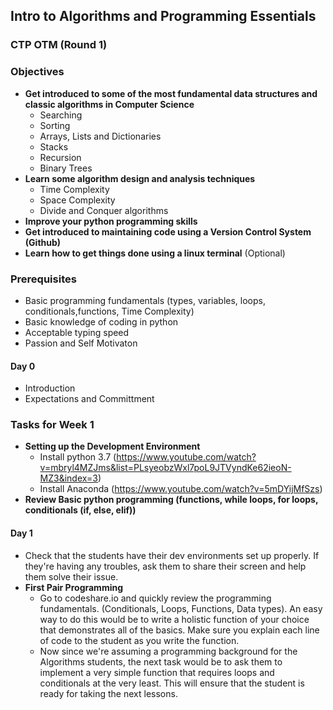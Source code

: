## Intro to Algorithms and Programming Essentials 
### CTP OTM (Round 1)

### Objectives
- __Get introduced to some of the most fundamental data structures and classic algorithms in Computer Science__
    - Searching
    - Sorting
    - Arrays, Lists and Dictionaries
    - Stacks
    - Recursion 
    - Binary Trees
- __Learn some algorithm design and analysis techniques__
    - Time Complexity 
    - Space Complexity 
    - Divide and Conquer algorithms
- __Improve your python programming skills__ 
- __Get introduced to maintaining code using a Version Control System (Github)__
- __Learn how to get things done using a linux terminal__ (Optional)

### Prerequisites 
- Basic programming fundamentals (types, variables, loops, conditionals,functions, Time Complexity)
- Basic knowledge of coding in python 
- Acceptable typing speed 
- Passion and Self Motivaton 

#### Day 0
- Introduction 
- Expectations and Committment

### Tasks for Week 1

- __Setting up the Development Environment__ 
  - Install python 3.7 (https://www.youtube.com/watch?v=mbryl4MZJms&list=PLsyeobzWxl7poL9JTVyndKe62ieoN-MZ3&index=3)
  - Install Anaconda (https://www.youtube.com/watch?v=5mDYijMfSzs)
- __Review Basic python programming (functions, while loops, for loops, conditionals (if, else, elif))__


#### Day 1 
- Check that the students have their dev environments set up properly. If they're having any troubles, ask them to share their screen and help them solve their issue. 
- __First Pair Programming__ 
    - Go to codeshare.io and quickly review the programming fundamentals. (Conditionals, Loops, Functions, Data types). An easy way to do this would be to write a holistic function of your choice that demonstrates all of the basics. Make sure you explain each line of code to the student as you write the function.
    - Now since we're assuming a programming background for the Algorithms students, the next task would be to ask them to implement a very simple function that requires loops and conditionals at the very least. This will ensure that the student is ready for taking the next lessons. 




<!--- 
For more details see [GitHub Flavored Markdown](https://guides.github.com/features/mastering-markdown/)

### Jekyll Themes

Your Pages site will use the layout and styles from the Jekyll theme you have selected in your [repository settings](https://github.com/Bruk3/bruk3.github.io/settings). The name of this theme is saved in the Jekyll `_config.yml` configuration file. 
-->
